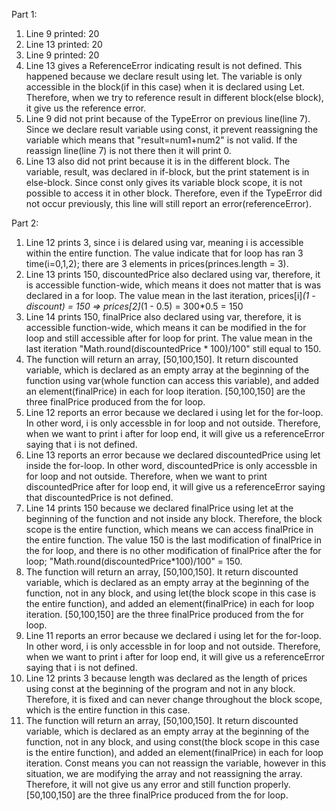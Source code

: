 Part 1:
1. Line 9 printed: 20
2. Line 13 printed: 20
3. Line 9 printed: 20
4. Line 13 gives a ReferenceError indicating result is not defined. This happened because we declare result using let. The variable is only accessible in the block(if in this case) when it is declared using Let. Therefore, when we try to reference result in different block(else block), it give us the reference error.
5. Line 9 did not print because of the TypeError on previous line(line 7). Since we declare result variable using const, it prevent reassigning the variable which means that "result=num1+num2" is not valid. If the reassign line(line 7) is not there then it will print 0.
6. Line 13 also did not print because it is in the different block. The variable, result, was declared in if-block, but the print statement is in else-block. Since const only gives its variable block scope, it is not possible to access it in other block. Therefore, even if the TypeError did not occur previously, this line will still report an error(referenceError).

Part 2:
1. Line 12 prints 3, since i is delared using var, meaning i is accessible within the entire function. The value indicate that for loop has ran 3 time(i=0,1,2); there are 3 elements in prices(princes.length = 3).
2. Line 13 prints 150, discountedPrice also declared using var, therefore, it is accessible function-wide, which means it does not matter that is was declared in a for loop. The value mean in the last iteration, prices[i]*(1 - discount) = 150 => prices[2]*(1 - 0.5) = 300*0.5 = 150
3. Line 14 prints 150, finalPrice also declared using var, therefore, it is accessible function-wide, which means it can be modified in the for loop and still accessible after for loop for print. The value mean in the last iteration "Math.round(discountedPrice * 100)/100" still equal to 150.
4. The function will return an array, [50,100,150]. It return discounted variable, which is declared as an empty array at the beginning of the function using var(whole function can access this variable), and added an element(finalPrice) in each for loop iteration. [50,100,150] are the three finalPrice produced from the for loop.
5. Line 12 reports an error because we declared i using let for the for-loop. In other word, i is only accessble in for loop and not outside. Therefore, when we want to print i after for loop end, it will give us a referenceError saying that i is not defined.
6. Line 13 reports an error because we declared discountedPrice using let inside the for-loop. In other word, discountedPrice is only accessble in for loop and not outside. Therefore, when we want to print discountedPrice after for loop end, it will give us a referenceError saying that discountedPrice is not defined.
7. Line 14 prints 150 because we declared finalPrice using let at the beginning of the function and not inside any block. Therefore, the block scope is the entire function, which means we can access finalPrice in the entire function. The value 150 is the last modification of finalPrice in the for loop, and there is no other modification of finalPrice after the for loop; "Math.round(discountedPrice*100)/100" = 150.
8. The function will return an array, [50,100,150]. It return discounted variable, which is declared as an empty array at the beginning of the function, not in any block, and using let(the block scope in this case is the entire function), and added an element(finalPrice) in each for loop iteration. [50,100,150] are the three finalPrice produced from the for loop.
9. Line 11 reports an error because we declared i using let for the for-loop. In other word, i is only accessble in for loop and not outside. Therefore, when we want to print i after for loop end, it will give us a referenceError saying that i is not defined.
10. Line 12 prints 3 because length was declared as the length of prices using const at the beginning of the program and not in any block. Therefore, it is fixed and can never change throughout the block scope, which is the entire function in this case.
11. The function will return an array, [50,100,150]. It return discounted variable, which is declared as an empty array at the beginning of the function, not in any block, and using const(the block scope in this case is the entire function), and added an element(finalPrice) in each for loop iteration. Const means you can not reassign the variable, however in this situation, we are modifying the array and not reassigning the array. Therefore, it will not give us any error and still function properly. [50,100,150] are the three finalPrice produced from the for loop.